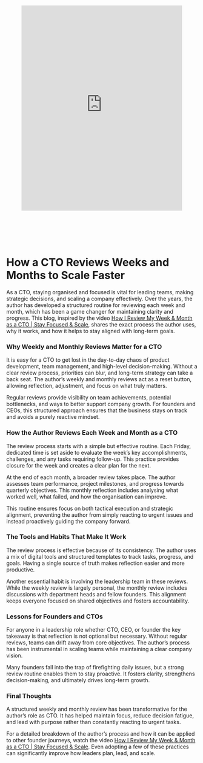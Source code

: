 
<div class="wp-block-columns alignwide is-layout-flex wp-container-core-columns-is-layout-8ba3830c wp-block-columns-is-layout-flex" style="margin-top:0;margin-bottom:0;padding-right:0;padding-left:0">
<div class="wp-block-column is-layout-flow wp-block-column-is-layout-flow" style="flex-basis:70%">
<div class="wp-block-group has-global-padding is-layout-constrained wp-block-group-is-layout-constrained"><figure class="alignwide wp-block-post-featured-image" style="padding-bottom:2vh;"><div class="rsfv-shortcode-wrapper" style="clear:both"><div><iframe allow="" class="rsfv-video" frameborder="0" height="540" src="https://www.youtube.com/embed/M5RzNowpTiA?controls=1&amp;autoplay=0&amp;" width="100%"></iframe></div></div></figure>
<h1 class="alignwide wp-block-post-title has-x-large-font-size">How a CTO Reviews Weeks and Months to Scale Faster</h1>
<div aria-hidden="true" class="wp-block-spacer" style="height:var(--wp--preset--spacing--10)"></div>
</div>
<div class="wp-block-group has-global-padding is-layout-constrained wp-block-group-is-layout-constrained"><div class="entry-content alignwide wp-block-post-content has-global-padding is-layout-constrained wp-container-core-post-content-is-layout-a5dd074b wp-block-post-content-is-layout-constrained">
<p>As a CTO, staying organised and focused is vital for leading teams, making strategic decisions, and scaling a company effectively. Over the years, the author has developed a structured routine for reviewing each week and month, which has been a game changer for maintaining clarity and progress. This blog, inspired by the video <a href="https://youtu.be/M5RzNowpTiA?si=i8rOWO8ph5PQ3Ddy" rel="noopener" target="_blank">How I Review My Week &amp; Month as a CTO | Stay Focused &amp; Scale</a>, shares the exact process the author uses, why it works, and how it helps to stay aligned with long-term goals.</p>
<h3 class="wp-block-heading">Why Weekly and Monthly Reviews Matter for a CTO</h3>
<p>It is easy for a CTO to get lost in the day-to-day chaos of product development, team management, and high-level decision-making. Without a clear review process, priorities can blur, and long-term strategy can take a back seat. The author’s weekly and monthly reviews act as a reset button, allowing reflection, adjustment, and focus on what truly matters.</p>
<p>Regular reviews provide visibility on team achievements, potential bottlenecks, and ways to better support company growth. For founders and CEOs, this structured approach ensures that the business stays on track and avoids a purely reactive mindset.</p>
<h3 class="wp-block-heading">How the Author Reviews Each Week and Month as a CTO</h3>
<p>The review process starts with a simple but effective routine. Each Friday, dedicated time is set aside to evaluate the week’s key accomplishments, challenges, and any tasks requiring follow-up. This practice provides closure for the week and creates a clear plan for the next.</p>
<p>At the end of each month, a broader review takes place. The author assesses team performance, project milestones, and progress towards quarterly objectives. This monthly reflection includes analysing what worked well, what failed, and how the organisation can improve.</p>
<p>This routine ensures focus on both tactical execution and strategic alignment, preventing the author from simply reacting to urgent issues and instead proactively guiding the company forward.</p>
<h3 class="wp-block-heading">The Tools and Habits That Make It Work</h3>
<p>The review process is effective because of its consistency. The author uses a mix of digital tools and structured templates to track tasks, progress, and goals. Having a single source of truth makes reflection easier and more productive.</p>
<p>Another essential habit is involving the leadership team in these reviews. While the weekly review is largely personal, the monthly review includes discussions with department heads and fellow founders. This alignment keeps everyone focused on shared objectives and fosters accountability.</p>
<h3 class="wp-block-heading">Lessons for Founders and CTOs</h3>
<p>For anyone in a leadership role whether CTO, CEO, or founder the key takeaway is that reflection is not optional but necessary. Without regular reviews, teams can drift away from core objectives. The author’s process has been instrumental in scaling teams while maintaining a clear company vision.</p>
<p>Many founders fall into the trap of firefighting daily issues, but a strong review routine enables them to stay proactive. It fosters clarity, strengthens decision-making, and ultimately drives long-term growth.</p>
<h3 class="wp-block-heading">Final Thoughts</h3>
<p>A structured weekly and monthly review has been transformative for the author’s role as CTO. It has helped maintain focus, reduce decision fatigue, and lead with purpose rather than constantly reacting to urgent tasks.</p>
<p>For a detailed breakdown of the author’s process and how it can be applied to other founder journeys, watch the video <a href="https://youtu.be/M5RzNowpTiA?si=i8rOWO8ph5PQ3Ddy" rel="noopener" target="_blank">How I Review My Week &amp; Month as a CTO | Stay Focused &amp; Scale</a>. Even adopting a few of these practices can significantly improve how leaders plan, lead, and scale.</p>
<!--— Calendly inline widget begin ---->


<!--— Calendly inline widget end ---->
</div></div>
</div>
<div class="wp-block-column is-layout-flow wp-block-column-is-layout-flow" style="flex-basis:30%"></div>
</div>
